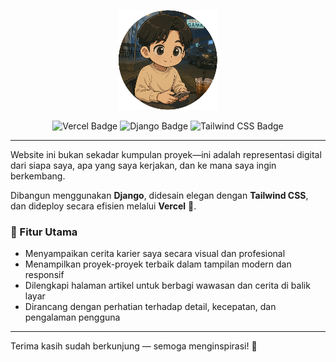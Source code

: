 <p align="center">
  <img src="./static/logo.png" width="160" alt="logo">
</p>

<p align="center">
  <img src="https://img.shields.io/badge/Vercel-000000?style=flat-square&logo=vercel&logoColor=white" alt="Vercel Badge">
  <img src="https://img.shields.io/badge/Django-092E20?style=flat-square&logo=django&logoColor=white" alt="Django Badge">
  <img src="https://img.shields.io/badge/Tailwind_CSS-06B6D4?style=flat-square&logo=tailwindcss&logoColor=white" alt="Tailwind CSS Badge">
</p>

---

Website ini bukan sekadar kumpulan proyek—ini adalah representasi digital dari siapa saya, apa yang saya kerjakan, dan ke mana saya ingin berkembang.

Dibangun menggunakan **Django**, didesain elegan dengan **Tailwind CSS**, dan dideploy secara efisien melalui **Vercel** 🚀.

### 🎯 Fitur Utama

- Menyampaikan cerita karier saya secara visual dan profesional
- Menampilkan proyek-proyek terbaik dalam tampilan modern dan responsif
- Dilengkapi halaman artikel untuk berbagi wawasan dan cerita di balik layar
- Dirancang dengan perhatian terhadap detail, kecepatan, dan pengalaman pengguna

---

Terima kasih sudah berkunjung — semoga menginspirasi! 🙌
